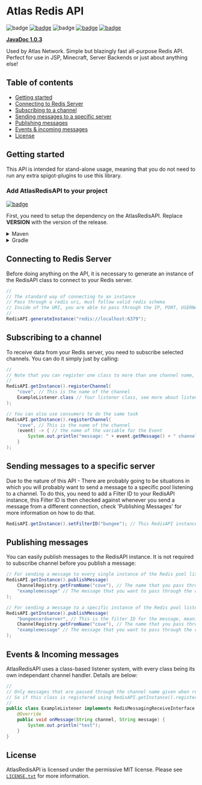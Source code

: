 # Atlas Redis API
![badge](https://img.shields.io/github/v/release/Swofty-Developments/AtlasRedisAPI)
[![badge](https://jitpack.io/v/Swofty-Developments/AtlasRedisAPI.svg)](https://jitpack.io/#Swofty-Developments/AtlasRedisAPI)
![badge](https://img.shields.io/github/last-commit/Swofty-Developments/AtlasRedisAPI)
[![badge](https://img.shields.io/discord/830345347867476000?label=discord)](https://discord.gg/atlasmc)
[![badge](https://img.shields.io/github/license/Swofty-Developments/AtlasRedisAPI)](https://github.com/Swofty-Developments/AtlasRedisAPI/blob/master/LICENSE.txt)

**[JavaDoc 1.0.3](https://swofty-developments.github.io/AtlasRedisAPI/)**

Used by Atlas Network. Simple but blazingly fast all-purpose Redis API. Perfect for use in JSP, Minecraft, Server Backends or just about anything else!

## Table of contents

* [Getting started](#getting-started)
* [Connecting to Redis Server](#connecting-to-redis-server)
* [Subscribing to a channel](#subscribing-to-a-channel)
* [Sending messages to a specific server](#subscribing-to-a-specific-server)
* [Publishing messages](#publishing-messages)
* [Events & incoming messages](#events--incoming-messages)
* [License](#license)

## Getting started

This API is intended for stand-alone usage, meaning that you do not need to run any extra spigot-plugins to use this library.

### Add AtlasRedisAPI to your project 

[![badge](https://jitpack.io/v/Swofty-Developments/AtlasRedisAPI.svg)](https://jitpack.io/#Swofty-Developments/AtlasRedisAPI)

First, you need to setup the dependency on the AtlasRedisAPI. Replace **VERSION** with the version of the release.

<details>
    <summary>Maven</summary>

```xml
<repositories>
    <repository>
        <id>jitpack.io</id>
        <url>https://jitpack.io</url>
    </repository>
</repositories>

<dependencies>
    <dependency>
        <groupId>com.github.Swofty-Developments</groupId>
        <artifactId>AtlasRedisAPI</artifactId>
        <version>VERSION</version>
    </dependency>
</dependencies>
```
</details>

<details>
    <summary>Gradle</summary>

```gradle
allprojects {
    repositories {
        ...
        maven { url 'https://jitpack.io' }
    }
}

dependencies {
    implementation 'com.github.Swofty-Developments:AtlasRedisAPI:VERSION'
}
```
</details>

## Connecting to Redis Server

Before doing anything on the API, it is necessary to generate an instance of the RedisAPI class to connect to your Redis server.

```java
// 
// The standard way of connecting to an instance
// Pass through a redis uri, must follow valid redis schema
// Inside of the URI, you are able to pass through the IP, PORT, USERNAME and PASSWORD
//
RedisAPI.generateInstance("redis://localhost:6379");
```

## Subscribing to a channel

To receive data from your Redis server, you need to subscribe selected channels. You can do it simply just by calling:

```java
//
// Note that you can register one class to more than one channel name, making it so that one listener class handles multiple channels.
//
RedisAPI.getInstance().registerChannel(
    "cove", // This is the name of the channel
    ExampleListener.class // Your listener class, see more about listening to Redis messages below.
);
```
```java
// You can also use consumers to do the same task
RedisAPI.getInstance().registerChannel(
    "cove", // This is the name of the channel
    (event) -> { // the name of the variable for the Event
        System.out.println("message: " + event.getMessage() + " channel: " + event.getChannel());
    }
);
```

## Sending messages to a specific server

Due to the nature of this API - There are probably going to be situations in which you will probably want to send a message to a specific pool listening to a channel. To do this, you need to add a Filter ID to your RedisAPI instance, this Filter ID is then checked against whenever you send a message from a different connection, check 'Publishing Messages' for more information on how to do that.
```java
RedisAPI.getInstance().setFilterID("bungee"); // This RedisAPI instance will now block out any messages that do not have this filter id passed through with it.
```

## Publishing messages

You can easily publish messages to the RedisAPI instance. It is not required to subscribe channel before you publish a message:

```java
// For sending a message to every single instance of the Redis pool listening to the channel
RedisAPI.getInstance().publishMessage(
    ChannelRegistry.getFromName("cove"), // The name that you pass through here is the same as the name you pass through when registering a channel, look at 'Subscribing to a channel' for more information
    "examplemessage" // The message that you want to pass through the channel
);

// For sending a message to a specific instance of the Redis pool listening to a channel
RedisAPI.getInstance().publishMessage(
    "bungeecordserver", // This is the filter ID for the message, meaning that only Redis pools that have their filter code set to this value will recieve the message
    ChannelRegistry.getFromName("cove"), // The name that you pass through here is the same as the name you pass through when registering a channel, look at 'Subscribing to a channel' for more information
    "examplemessage" // The message that you want to pass through the channel
);
```

## Events & Incoming messages

AtlasRedisAPI uses a class-based listener system, with every class being its own independant channel handler. Details are below:

```java
//
// Only messages that are passed through the channel name given when registering the channel class will be passed onto this event.
// So if this class is registered using RedisAPI.getInstance().registerChannel("cove", ExampleListener.class) then this class will only listen to messages coming through the "cove" channel.
//
public class ExampleListener implements RedisMessagingReceiveInterface {
    @Override
    public void onMessage(String channel, String message) {
        System.out.println("test");
    }
}

```

## License
AtlasRedisAPI is licensed under the permissive MIT license. Please see [`LICENSE.txt`](https://github.com/Swofty-Developments/AtlasRedisAPI/blob/master/LICENSE.txt) for more information.
